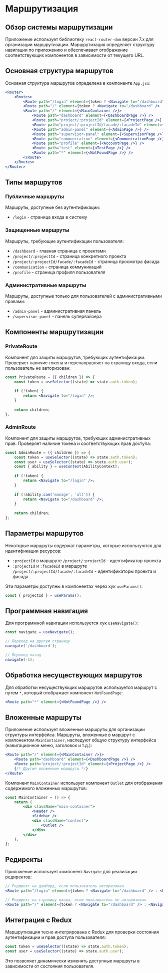 # Маршрутизация

## Обзор системы маршрутизации

Приложение использует библиотеку `react-router-dom` версии 7.x для организации маршрутизации. Маршрутизация определяет структуру навигации по приложению и обеспечивает отображение соответствующих компонентов в зависимости от текущего URL.

## Основная структура маршрутов

Основная структура маршрутов определена в компоненте `App.jsx`:

```jsx
<Router>
    <Routes>
        <Route path="/login" element={token ? <Navigate to="/dashboard" /> : <LoginPage />} />
        <Route path="/" element={token ? <Navigate to="/dashboard" /> : <Navigate to="/login" />} />
        <Route path="/" element={<MainContainer />}>
            <Route path="dashboard" element={<DashboardPage />} />
            <Route path="project/:projectId" element={<ProjectPage />} />
            <Route path="project/:projectId/facade/:facadeId" element={<FacadeViewPage />} />
            <Route path="admin-panel" element={<AdminPage />} />
            <Route path="supervisor-panel" element={<SupervisorPage />} />
            <Route path="communication" element={<CommunicationPage />} />
            <Route path="profile" element={<AccountPage />} />
            <Route path="test" element={<TestPage />} />
            <Route path="*" element={<NotFoundPage />} />
        </Route>
    </Routes>
</Router>
```

## Типы маршрутов

### Публичные маршруты

Маршруты, доступные без аутентификации:

- `/login` - страница входа в систему

### Защищенные маршруты

Маршруты, требующие аутентификации пользователя:

- `/dashboard` - главная страница с проектами
- `/project/:projectId` - страница конкретного проекта
- `/project/:projectId/facade/:facadeId` - страница просмотра фасада
- `/communication` - страница коммуникаций
- `/profile` - страница профиля пользователя

### Административные маршруты

Маршруты, доступные только для пользователей с административными правами:

- `/admin-panel` - административная панель
- `/supervisor-panel` - панель супервайзера

## Компоненты маршрутизации

### PrivateRoute

Компонент для защиты маршрутов, требующих аутентификации. Проверяет наличие токена и перенаправляет на страницу входа, если пользователь не авторизован:

```jsx
const PrivateRoute = ({ children }) => {
    const token = useSelector((state) => state.auth.token);
    
    if (!token) {
        return <Navigate to="/login" />;
    }
    
    return children;
};
```

### AdminRoute

Компонент для защиты маршрутов, требующих административных прав. Проверяет наличие токена и соответствующих прав доступа:

```jsx
const AdminRoute = ({ children }) => {
    const token = useSelector((state) => state.auth.token);
    const user = useSelector((state) => state.auth.user);
    const { ability } = useContext(AbilityContext);
    
    if (!token) {
        return <Navigate to="/login" />;
    }
    
    if (!ability.can('manage', 'all')) {
        return <Navigate to="/dashboard" />;
    }
    
    return children;
};
```

## Параметры маршрутов

Некоторые маршруты содержат параметры, которые используются для идентификации ресурсов:

- `:projectId` в маршруте `/project/:projectId` - идентификатор проекта
- `:projectId` и `:facadeId` в маршруте `/project/:projectId/facade/:facadeId` - идентификаторы проекта и фасада

Эти параметры доступны в компонентах через хук `useParams()`:

```jsx
const { projectId } = useParams();
```

## Программная навигация

Для программной навигации используется хук `useNavigate()`:

```jsx
const navigate = useNavigate();

// Переход на другую страницу
navigate('/dashboard');

// Переход назад
navigate(-1);
```

## Обработка несуществующих маршрутов

Для обработки несуществующих маршрутов используется маршрут с путем `*`, который отображает компонент `NotFoundPage`:

```jsx
<Route path="*" element={<NotFoundPage />} />
```

## Вложенные маршруты

Приложение использует вложенные маршруты для организации структуры интерфейса. Маршруты, вложенные в маршрут с компонентом `MainContainer`, наследуют общую структуру интерфейса (навигационное меню, заголовок и т.д.):

```jsx
<Route path="/" element={<MainContainer />}>
    <Route path="dashboard" element={<DashboardPage />} />
    <Route path="project/:projectId" element={<ProjectPage />} />
    {/* Другие вложенные маршруты */}
</Route>
```

Компонент `MainContainer` использует компонент `Outlet` для отображения содержимого вложенных маршрутов:

```jsx
const MainContainer = () => {
    return (
        <div className="main-container">
            <Header />
            <Sidebar />
            <div className="content">
                <Outlet />
            </div>
        </div>
    );
};
```

## Редиректы

Приложение использует компонент `Navigate` для реализации редиректов:

```jsx
// Редирект на дашборд, если пользователь авторизован
<Route path="/login" element={token ? <Navigate to="/dashboard" /> : <LoginPage />} />

// Редирект на страницу входа, если пользователь не авторизован
<Route path="/" element={token ? <Navigate to="/dashboard" /> : <Navigate to="/login" />} />
```

## Интеграция с Redux

Маршрутизация тесно интегрирована с Redux для проверки состояния аутентификации и прав доступа пользователя:

```jsx
const token = useSelector((state) => state.auth.token);
const user = useSelector((state) => state.auth.user);
```

Это позволяет динамически изменять доступные маршруты в зависимости от состояния пользователя.
